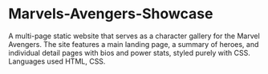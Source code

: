 # Marvels-Avengers-Showcase
A multi-page static website that serves as a character gallery for the Marvel Avengers. The site features a main landing page, a summary of heroes, and individual detail pages with bios and power stats, styled purely with CSS. Languages used HTML, CSS. 
